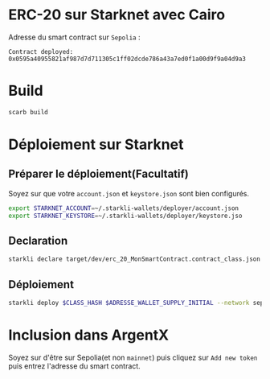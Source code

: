 # ERC-20 sur Starknet avec Cairo 

Adresse du smart contract sur `Sepolia` : 
```
Contract deployed:
0x0595a40955821af987d7d711305c1ff02dcde786a43a7ed0f1a00d9f9a04d9a3
```

# Build 

```bash
scarb build
```


# Déploiement sur Starknet 
## Préparer le déploiement(Facultatif)
Soyez sur que votre `account.json` et `keystore.json` sont bien configurés. 

```bash
export STARKNET_ACCOUNT=~/.starkli-wallets/deployer/account.json
export STARKNET_KEYSTORE=~/.starkli-wallets/deployer/keystore.jso
```

## Declaration 
```bash
starkli declare target/dev/erc_20_MonSmartContract.contract_class.json --network sepolia
```

## Déploiement
```bash
starkli deploy $CLASS_HASH $ADRESSE_WALLET_SUPPLY_INITIAL --network sepolia
```

# Inclusion dans ArgentX
Soyez sur d'être sur Sepolia(et non `mainnet`)  puis cliquez sur `Add new token` puis entrez l'adresse du smart contract.
